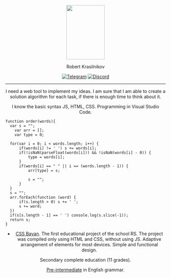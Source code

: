 <p align="center"><img src="https://user-images.githubusercontent.com/126411404/223386544-09a12f0c-0af6-4aa7-a8d1-3e33010b3ecb.jpg" width="120" height="170"></p>

<p align="center">Robert Krasilnikov</p>

[<p align="center">![Telegram](https://img.shields.io/badge/-Telegram-ffffff?style=socialge&logo=telegram&logoColor=26A5E4)](https://t.me/RobertTetech)
[![Discord](https://img.shields.io/badge/-Discord-090909?style=social&logo=discord&logoColor=5865F2)](https://discordapp.com/users/818597269548826644/)
</p>

***

<p align="center">I need a web tool to implement my ideas. I am sure that I am able to create a solution algorithm for each task, if there is enough time to think about it.</p>

<p align="center">I know the basic syntax JS, HTML, CSS. Programming in Visual Studio Code.</p>

```JS
function order(words){
  var s = "";
    var arr = [];
    var type = 0;
    
  for(var i = 0; i < words.length; i++) {
      if(words[i] != ' ') s += words[i];
      if(!isNaN(parseFloat(words[i])) && !isNaN(words[i] - 0)) {
          type = words[i];
      }
      if(words[i] == " " || i == (words.length - 1)) {
          arr[type] = s;
          
          s = "";
      }
  }
  s = "";
  arr.forEach(function (word) {
      if(s.length > 0) s += ' ';
      s += word;
  })
  if(s[s.length - 1] == ' ') console.log(s.slice(-1));
  return s;
}
```

* <p align="center"><a href="https://github.com/RobertTe-tech/cssBayan/pull/1">CSS Bayan</a>. The first educational project of the school RS. The project was compiled only using HTML and CSS, without using JS. Adaptive arrangement of elements for most devices. Simple and functional design.</p>

<p align="center">Secondary complete education (11 grades).</p>

<p align="center"><a href="https://angloved.ru/test/opredelit-uroven-anglijskogo/106fk1009d6ae3bcdfeff9b305a1dd6dc60f5/">Pre-intermediate</a> in English grammar.</p>